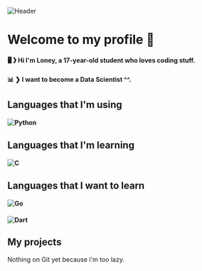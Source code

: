 ![Header](https://i.imgur.com/XjBNKiY.gif)
# Welcome to my profile 👋

#### 🖥 ❯ Hi I'm Loney, a 17-year-old student who loves coding stuff.
#### 📊 ❯ I want to become a Data Scientist ^^.

## Languages that I'm using

#### ![Python](https://img.shields.io/static/v1?label=Language%20→%20Python&message=Intermediate%20level&color=orange&style=for-the-badge&logo=Python)

## Languages that I'm learning

#### ![C](https://img.shields.io/static/v1?label==Language%20→%20C&message=Beginner%20level&color=green&style=for-the-badge&logo=C)

## Languages that I want to learn

#### ![Go](https://img.shields.io/static/v1?label=Language&message=Go&color=f1c40f&style=for-the-badge&logo=Go)
#### ![Dart](https://img.shields.io/static/v1?label=Language&message=Dart&color=2980b9&style=for-the-badge&logo=Dart)


## My projects

Nothing on Git yet because i'm too lazy.
